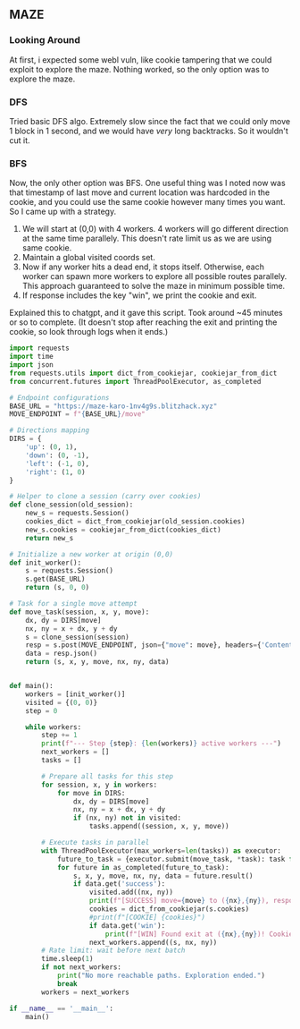 ## MAZE

### Looking Around
At first, i expected some webl vuln, like cookie tampering that we could exploit to explore the maze. Nothing worked, so the only option was to explore the maze.

### DFS
Tried basic DFS algo. Extremely slow since the fact that we could only move 1 block in 1 second, and we would have *very* long backtracks. So it wouldn't cut it.

### BFS
Now, the only other option was BFS. One useful thing was I noted now was that timestamp of last move and current location was hardcoded in the cookie, and you could use the same cookie however many times you want. So I came up with a strategy.

1. We will start at (0,0) with 4 workers. 4 workers will go different direction at the same time parallely. This doesn't rate limit us as we are using same cookie.
2. Maintain a global visited coords set.
3. Now if any worker hits a dead end, it stops itself. Otherwise, each worker can spawn more workers to explore all possible routes parallely. This approach guaranteed to solve the maze in minimum possible time.
4. If response includes the key "win", we print the cookie and exit. 

Explained this to chatgpt, and it gave this script. Took around ~45 minutes or so to complete. (It doesn't stop after reaching the exit and printing the cookie, so look through logs when it ends.)

```python
import requests
import time
import json
from requests.utils import dict_from_cookiejar, cookiejar_from_dict
from concurrent.futures import ThreadPoolExecutor, as_completed

# Endpoint configurations
BASE_URL = "https://maze-karo-1nv4g9s.blitzhack.xyz"
MOVE_ENDPOINT = f"{BASE_URL}/move"

# Directions mapping
DIRS = {
    'up': (0, 1),
    'down': (0, -1),
    'left': (-1, 0),
    'right': (1, 0)
}

# Helper to clone a session (carry over cookies)
def clone_session(old_session):
    new_s = requests.Session()
    cookies_dict = dict_from_cookiejar(old_session.cookies)
    new_s.cookies = cookiejar_from_dict(cookies_dict)
    return new_s

# Initialize a new worker at origin (0,0)
def init_worker():
    s = requests.Session()
    s.get(BASE_URL)
    return (s, 0, 0)

# Task for a single move attempt
def move_task(session, x, y, move):
    dx, dy = DIRS[move]
    nx, ny = x + dx, y + dy
    s = clone_session(session)
    resp = s.post(MOVE_ENDPOINT, json={"move": move}, headers={'Content-Type': 'application/json'})
    data = resp.json()
    return (s, x, y, move, nx, ny, data)


def main():
    workers = [init_worker()]
    visited = {(0, 0)}
    step = 0

    while workers:
        step += 1
        print(f"--- Step {step}: {len(workers)} active workers ---")
        next_workers = []
        tasks = []

        # Prepare all tasks for this step
        for session, x, y in workers:
            for move in DIRS:
                dx, dy = DIRS[move]
                nx, ny = x + dx, y + dy
                if (nx, ny) not in visited:
                    tasks.append((session, x, y, move))

        # Execute tasks in parallel
        with ThreadPoolExecutor(max_workers=len(tasks)) as executor:
            future_to_task = {executor.submit(move_task, *task): task for task in tasks}
            for future in as_completed(future_to_task):
                s, x, y, move, nx, ny, data = future.result()
                if data.get('success'):
                    visited.add((nx, ny))
                    print(f"[SUCCESS] move={move} to ({nx},{ny}), response={data}")
                    cookies = dict_from_cookiejar(s.cookies)
                    #print(f"[COOKIE] {cookies}")
                    if data.get('win'):
                        print(f"[WIN] Found exit at ({nx},{ny})! Cookie: {cookies}")
                    next_workers.append((s, nx, ny))
        # Rate limit: wait before next batch
        time.sleep(1)
        if not next_workers:
            print("No more reachable paths. Exploration ended.")
            break
        workers = next_workers

if __name__ == '__main__':
    main()
```



